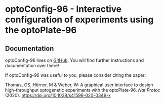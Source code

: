 # optoConfig-96 - Interactive configuration of experiments using the optoPlate-96


## Documentation

optoConfig-96 lives on [GitHub](https://github.com/WeberSynBioLab/optoConfig-96/). You will find further instructions and documentation over there!

If optoConfig-96 was useful to you, please consider citing the paper:

Thomas, OS, Hörner, M & Weber, W: A graphical user interface to design high-throughput optogenetic experiments with the optoPlate-96. *Nat Protoc* (2020). https://doi.org/10.1038/s41596-020-0349-x
